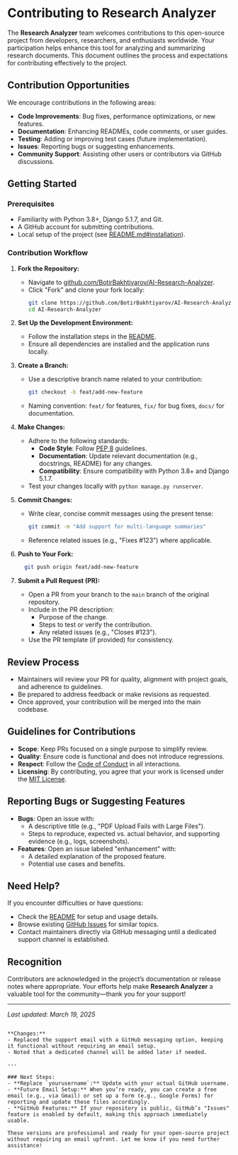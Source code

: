 # Contributing to Research Analyzer

The **Research Analyzer** team welcomes contributions to this open-source project from developers, researchers, and enthusiasts worldwide. Your participation helps enhance this tool for analyzing and summarizing research documents. This document outlines the process and expectations for contributing effectively to the project.

## Contribution Opportunities

We encourage contributions in the following areas:
- **Code Improvements**: Bug fixes, performance optimizations, or new features.
- **Documentation**: Enhancing READMEs, code comments, or user guides.
- **Testing**: Adding or improving test cases (future implementation).
- **Issues**: Reporting bugs or suggesting enhancements.
- **Community Support**: Assisting other users or contributors via GitHub discussions.

## Getting Started

### Prerequisites
- Familiarity with Python 3.8+, Django 5.1.7, and Git.
- A GitHub account for submitting contributions.
- Local setup of the project (see [README.md#installation](README.md#installation)).

### Contribution Workflow

1. **Fork the Repository:**
   - Navigate to [github.com/BotirBakhtiyarov/AI-Research-Analyzer](https://github.com/BotirBakhtiyarov/AI-Research-Analyzer).
   - Click "Fork" and clone your fork locally:
     ```bash
     git clone https://github.com/BotirBakhtiyarov/AI-Research-Analyzer.git
     cd AI-Research-Analyzer

2. **Set Up the Development Environment:**
   - Follow the installation steps in the [README](README.md#installation).
   - Ensure all dependencies are installed and the application runs locally.

3. **Create a Branch:**
   - Use a descriptive branch name related to your contribution:
     ```bash
     git checkout -b feat/add-new-feature
     ```
   - Naming convention: `feat/` for features, `fix/` for bug fixes, `docs/` for documentation.

4. **Make Changes:**
   - Adhere to the following standards:
     - **Code Style**: Follow [PEP 8](https://www.python.org/dev/peps/pep-0008/) guidelines.
     - **Documentation**: Update relevant documentation (e.g., docstrings, README) for any changes.
     - **Compatibility**: Ensure compatibility with Python 3.8+ and Django 5.1.7.
   - Test your changes locally with `python manage.py runserver`.

5. **Commit Changes:**
   - Write clear, concise commit messages using the present tense:
     ```bash
     git commit -m "Add support for multi-language summaries"
     ```
   - Reference related issues (e.g., "Fixes #123") where applicable.

6. **Push to Your Fork:**
   ```bash
     git push origin feat/add-new-feature
     ```

7. **Submit a Pull Request (PR):**
   - Open a PR from your branch to the `main` branch of the original repository.
   - Include in the PR description:
     - Purpose of the change.
     - Steps to test or verify the contribution.
     - Any related issues (e.g., "Closes #123").
   - Use the PR template (if provided) for consistency.

## Review Process

- Maintainers will review your PR for quality, alignment with project goals, and adherence to guidelines.
- Be prepared to address feedback or make revisions as requested.
- Once approved, your contribution will be merged into the main codebase.

## Guidelines for Contributions

- **Scope**: Keep PRs focused on a single purpose to simplify review.
- **Quality**: Ensure code is functional and does not introduce regressions.
- **Respect**: Follow the [Code of Conduct](CODE_OF_CONDUCT.md) in all interactions.
- **Licensing**: By contributing, you agree that your work is licensed under the [MIT License](LICENSE).

## Reporting Bugs or Suggesting Features

- **Bugs**: Open an issue with:
  - A descriptive title (e.g., "PDF Upload Fails with Large Files").
  - Steps to reproduce, expected vs. actual behavior, and supporting evidence (e.g., logs, screenshots).
- **Features**: Open an issue labeled "enhancement" with:
  - A detailed explanation of the proposed feature.
  - Potential use cases and benefits.

## Need Help?

If you encounter difficulties or have questions:
- Check the [README](README.md) for setup and usage details.
- Browse existing [GitHub Issues](https://github.com/yourusername/research_analyzer/issues) for similar topics.
- Contact maintainers directly via GitHub messaging until a dedicated support channel is established.

## Recognition

Contributors are acknowledged in the project’s documentation or release notes where appropriate. Your efforts help make **Research Analyzer** a valuable tool for the community—thank you for your support!

---

*Last updated: March 19, 2025*
```

**Changes:**
- Replaced the support email with a GitHub messaging option, keeping it functional without requiring an email setup.
- Noted that a dedicated channel will be added later if needed.

---

### Next Steps:
- **Replace `yourusername`:** Update with your actual GitHub username.
- **Future Email Setup:** When you’re ready, you can create a free email (e.g., via Gmail) or set up a form (e.g., Google Forms) for reporting and update these files accordingly.
- **GitHub Features:** If your repository is public, GitHub’s "Issues" feature is enabled by default, making this approach immediately usable.

These versions are professional and ready for your open-source project without requiring an email upfront. Let me know if you need further assistance!